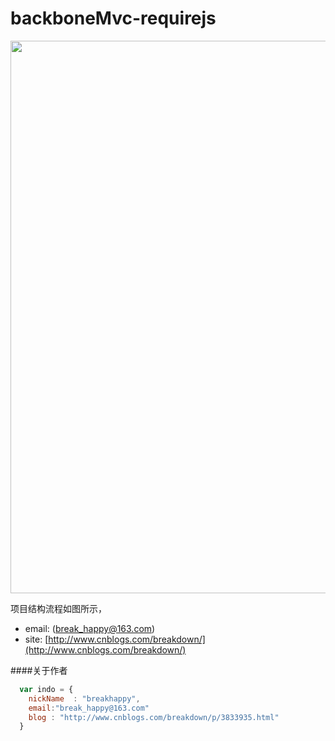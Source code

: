 backboneMvc-requirejs
=====================

<img style="width:884px" src="https://raw.githubusercontent.com/breakfriday/backboneMvc-requirejs/master/liucheng.PNG">

项目结构流程如图所示，



* email: (break_happy@163.com)
* site:  [http://www.cnblogs.com/breakdown/](http://www.cnblogs.com/breakdown/)


####关于作者

```javascript
  var indo = {
    nickName  : "breakhappy",
    email:"break_happy@163.com"
    blog : "http://www.cnblogs.com/breakdown/p/3833935.html"
  }
```